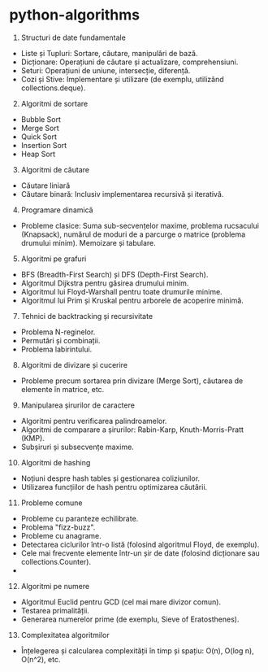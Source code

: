 # python-algorithms


1. Structuri de date fundamentale
 - Liste și Tupluri: Sortare, căutare, manipulări de bază.
 - Dicționare: Operațiuni de căutare și actualizare, comprehensiuni.
 - Seturi: Operațiuni de uniune, intersecție, diferență.
 - Cozi și Stive: Implementare și utilizare (de exemplu, utilizând collections.deque).
   
2. Algoritmi de sortare
 - Bubble Sort
 - Merge Sort
 - Quick Sort
 - Insertion Sort
 - Heap Sort

3. Algoritmi de căutare
 - Căutare liniară
 - Căutare binară: Inclusiv implementarea recursivă și iterativă.

4. Programare dinamică
 - Probleme clasice: Suma sub-secvențelor maxime, problema rucsacului (Knapsack), numărul de moduri de a parcurge o matrice (problema drumului minim).
Memoizare și tabulare.

5. Algoritmi pe grafuri
 - BFS (Breadth-First Search) și DFS (Depth-First Search).
 - Algoritmul Dijkstra pentru găsirea drumului minim.
 - Algoritmul lui Floyd-Warshall pentru toate drumurile minime.
 - Algoritmul lui Prim și Kruskal pentru arborele de acoperire minimă.

7. Tehnici de backtracking și recursivitate
 - Problema N-reginelor.
 - Permutări și combinații.
 - Problema labirintului.
   
8. Algoritmi de divizare și cucerire
 - Probleme precum sortarea prin divizare (Merge Sort), căutarea de elemente în matrice, etc.
   
9. Manipularea șirurilor de caractere
 - Algoritmi pentru verificarea palindroamelor.
 - Algoritmi de comparare a șirurilor: Rabin-Karp, Knuth-Morris-Pratt (KMP).
 - Subșiruri și subsecvențe maxime.
   
10. Algoritmi de hashing
 - Noțiuni despre hash tables și gestionarea coliziunilor.
 - Utilizarea funcțiilor de hash pentru optimizarea căutării.
   
11. Probleme comune 
 - Probleme cu paranteze echilibrate.
 - Problema "fizz-buzz".
 - Probleme cu anagrame.
 - Detectarea ciclurilor într-o listă (folosind algoritmul Floyd, de exemplu).
 - Cele mai frecvente elemente într-un șir de date (folosind dicționare sau collections.Counter).
 - 
12. Algoritmi pe numere
 - Algoritmul Euclid pentru GCD (cel mai mare divizor comun).
 - Testarea primalității.
 - Generarea numerelor prime (de exemplu, Sieve of Eratosthenes).
   
13. Complexitatea algoritmilor
 - Înțelegerea și calcularea complexității în timp și spațiu: O(n), O(log n), O(n^2), etc.
